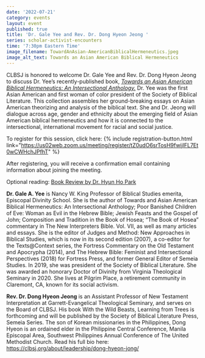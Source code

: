 ```yaml
---
date: '2022-07-21'
category: events
layout: event
published: true
title: 'Dr. Gale Yee and Rev. Dr. Dong Hyeon Jeong '
series: scholar-activist-encounters
time: '7:30pm Eastern Time'
image_filename: TowardAnAsian-AmericanBiblicalHermeneutics.jpeg
image_alt_text: Towards an Asian American Biblical Hermeneutics
---
```

CLBSJ is honored to welcome Dr. Gale Yee and Rev. Dr. Dong Hyeon Jeong to discuss Dr. Yee’s recently-published book, [_Towards an Asian American Biblical Hermeneutics: An Intersectional Anthology._](https://wipfandstock.com/9781725263406/towards-an-asian-american-biblical-hermeneutics/) Dr. Yee was the first Asian American and first woman of color president of the Society of Biblical Literature. This collection assembles her ground-breaking essays on Asian American theorizing and analysis of the biblical text. She and Dr. Jeong will dialogue across age, gender and ethnicity about the emerging field of Asian American biblical hermeneutics and how it is connected to the intersectional, international movement for racial and social justice.

To register for this session, click here: {% include registration-button.html link="https://us02web.zoom.us/meeting/register/tZ0udO6srTosH9fwijlFL7Et0wCWHchJPfhT" %}

After registering, you will receive a confirmation email containing information about joining the meeting.

Optional reading: [Book Review by Dr. Hyun Ho Park](https://aatfweb.org/2021/12/09/3393/)

**Dr. Gale A. Yee** is Nancy W. King Professor of Biblical Studies emerita, Episcopal Divinity School. She is the author of Towards and Asian American Biblical Hermeneutics: An Intersectional Anthology; Poor Banished Children of Eve: Woman as Evil in the Hebrew Bible; Jewish Feasts and the Gospel of John; Composition and Tradition in the Book of Hosea; “The Book of Hosea” commentary in The New Interpreters Bible. Vol. VII, as well as many articles and essays. She is the editor of Judges and Method: New Approaches in Biblical Studies, which is now in its second edition (2007), a co-editor for the Texts@Context series, the Fortress Commentary on the Old Testament and Apocrypha (2014), and The Hebrew Bible: Feminist and Intersectional Perspectives (2018) for Fortress Press, and former General Editor of Semeia Studies. In 2019, she was president of the Society of Biblical Literature. She was awarded an honorary Doctor of Divinity from Virginia Theological Seminary in 2020. She lives at Pilgrim Place, a retirement community in Claremont, CA, known for its social activism.

**Rev. Dr. Dong Hyeon Jeong** is an Assistant Professor of New Testament Interpretation at Garrett-Evangelical Theological Seminary, and serves on the Board of CLBSJ. His book With the Wild Beasts, Learning from Trees is forthcoming and will be published by the Society of Biblical Literature Press, Semeia Series. The son of Korean missionaries in the Philippines, Dong Hyeon is an ordained elder in the Philippine Central Conference, Manila Episcopal Area, Southwest Philippines Annual Conference of The United Methodist Church. Read his full bio here: https://clbsj.org/about/leadership/dong-hyeon-jong/
